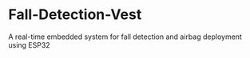 # Fall-Detection-Vest
A real-time embedded system for fall detection and airbag deployment using ESP32
